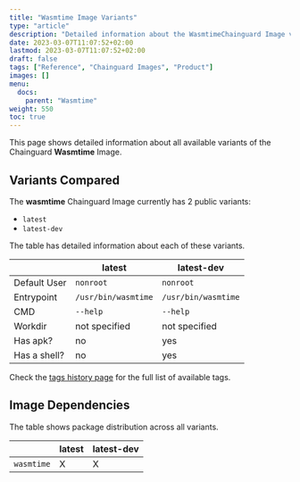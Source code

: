 ```yaml
---
title: "Wasmtime Image Variants"
type: "article"
description: "Detailed information about the WasmtimeChainguard Image variants"
date: 2023-03-07T11:07:52+02:00
lastmod: 2023-03-07T11:07:52+02:00
draft: false
tags: ["Reference", "Chainguard Images", "Product"]
images: []
menu:
  docs:
    parent: "Wasmtime"
weight: 550
toc: true
---
```


This page shows detailed information about all available variants of the Chainguard **Wasmtime** Image.

## Variants Compared
The **wasmtime** Chainguard Image currently has 2 public variants: 

- `latest`
- `latest-dev`

The table has detailed information about each of these variants.

|              | latest              | latest-dev          |
|--------------|---------------------|---------------------|
| Default User | `nonroot`           | `nonroot`           |
| Entrypoint   | `/usr/bin/wasmtime` | `/usr/bin/wasmtime` |
| CMD          | `--help`            | `--help`            |
| Workdir      | not specified       | not specified       |
| Has apk?     | no                  | yes                 |
| Has a shell? | no                  | yes                 |

Check the [tags history page](/chainguard/chainguard-images/reference/wasmtime/tags_history/) for the full list of available tags.
## Image Dependencies
The table shows package distribution across all variants.

|            | latest | latest-dev |
|------------|--------|------------|
| `wasmtime` | X      | X          |

